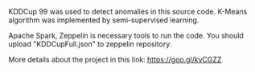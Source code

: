 KDDCup 99 was used to detect anomalies in this source code. K-Means algorithm was implemented by semi-supervised learning.

Apache Spark, Zeppelin is necessary tools to run the code. You should upload "KDDCupFull.json" to zeppelin repository.

More details about the project in this link: https://goo.gl/kvCGZZ